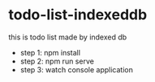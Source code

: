 # todo-list-indexeddb
this is todo list made by indexed db

- step 1: npm install
- step 2: npm run serve
- step 3: watch console application
